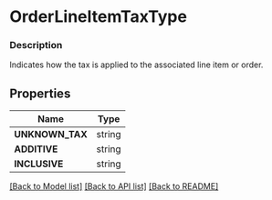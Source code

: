 # OrderLineItemTaxType


### Description

Indicates how the tax is applied to the associated line item or order.

## Properties
Name | Type
------------ | -------------
**UNKNOWN_TAX** | string
**ADDITIVE** | string
**INCLUSIVE** | string

[[Back to Model list]](../README.md#documentation-for-models) [[Back to API list]](../README.md#documentation-for-api-endpoints) [[Back to README]](../README.md)


